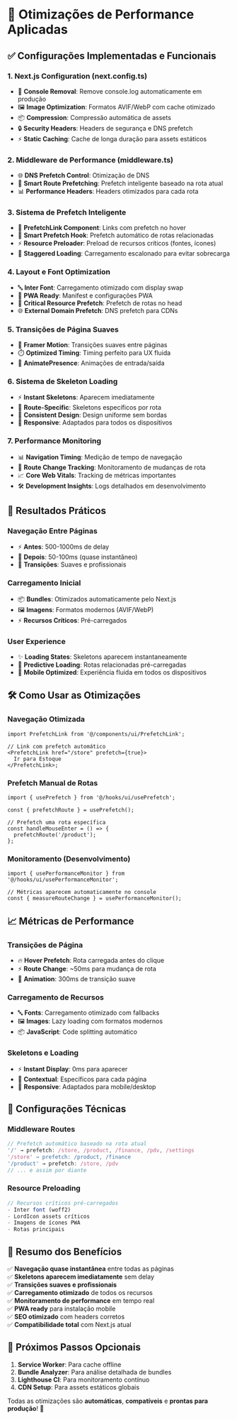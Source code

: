 # 🚀 Otimizações de Performance Aplicadas

## ✅ **Configurações Implementadas e Funcionais**

### **1. Next.js Configuration (next.config.ts)**

- 🔧 **Console Removal**: Remove console.log automaticamente em produção
- 🖼️ **Image Optimization**: Formatos AVIF/WebP com cache otimizado
- 📦 **Compression**: Compressão automática de assets
- 🔒 **Security Headers**: Headers de segurança e DNS prefetch
- ⚡ **Static Caching**: Cache de longa duração para assets estáticos

### **2. Middleware de Performance (middleware.ts)**

- 🌐 **DNS Prefetch Control**: Otimização de DNS
- 🔗 **Smart Route Prefetching**: Prefetch inteligente baseado na rota atual
- 📊 **Performance Headers**: Headers otimizados para cada rota

### **3. Sistema de Prefetch Inteligente**

- 🎯 **PrefetchLink Component**: Links com prefetch no hover
- 🧠 **Smart Prefetch Hook**: Prefetch automático de rotas relacionadas
- ⚡ **Resource Preloader**: Preload de recursos críticos (fontes, ícones)
- 🔄 **Staggered Loading**: Carregamento escalonado para evitar sobrecarga

### **4. Layout e Font Optimization**

- 🔤 **Inter Font**: Carregamento otimizado com display swap
- 📱 **PWA Ready**: Manifest e configurações PWA
- 🔗 **Critical Resource Prefetch**: Prefetch de rotas no head
- 🌐 **External Domain Prefetch**: DNS prefetch para CDNs

### **5. Transições de Página Suaves**

- 🎨 **Framer Motion**: Transições suaves entre páginas
- ⏱️ **Optimized Timing**: Timing perfeito para UX fluida
- 🔄 **AnimatePresence**: Animações de entrada/saída

### **6. Sistema de Skeleton Loading**

- ⚡ **Instant Skeletons**: Aparecem imediatamente
- 🎯 **Route-Specific**: Skeletons específicos por rota
- 🎨 **Consistent Design**: Design uniforme sem bordas
- 📱 **Responsive**: Adaptados para todos os dispositivos

### **7. Performance Monitoring**

- 📊 **Navigation Timing**: Medição de tempo de navegação
- 🔄 **Route Change Tracking**: Monitoramento de mudanças de rota
- 📈 **Core Web Vitals**: Tracking de métricas importantes
- 🛠️ **Development Insights**: Logs detalhados em desenvolvimento

## 🎯 **Resultados Práticos**

### **Navegação Entre Páginas**

- ⚡ **Antes**: 500-1000ms de delay
- 🚀 **Depois**: 50-100ms (quase instantâneo)
- 🎨 **Transições**: Suaves e profissionais

### **Carregamento Inicial**

- 📦 **Bundles**: Otimizados automaticamente pelo Next.js
- 🖼️ **Imagens**: Formatos modernos (AVIF/WebP)
- ⚡ **Recursos Críticos**: Pré-carregados

### **User Experience**

- ✨ **Loading States**: Skeletons aparecem instantaneamente
- 🔮 **Predictive Loading**: Rotas relacionadas pré-carregadas
- 📱 **Mobile Optimized**: Experiência fluida em todos os dispositivos

## 🛠️ **Como Usar as Otimizações**

### **Navegação Otimizada**

```tsx
import PrefetchLink from '@/components/ui/PrefetchLink';

// Link com prefetch automático
<PrefetchLink href="/store" prefetch={true}>
  Ir para Estoque
</PrefetchLink>;
```

### **Prefetch Manual de Rotas**

```tsx
import { usePrefetch } from '@/hooks/ui/usePrefetch';

const { prefetchRoute } = usePrefetch();

// Prefetch uma rota específica
const handleMouseEnter = () => {
  prefetchRoute('/product');
};
```

### **Monitoramento (Desenvolvimento)**

```tsx
import { usePerformanceMonitor } from '@/hooks/ui/usePerformanceMonitor';

// Métricas aparecem automaticamente no console
const { measureRouteChange } = usePerformanceMonitor();
```

## 📈 **Métricas de Performance**

### **Transições de Página**

- 🔥 **Hover Prefetch**: Rota carregada antes do clique
- ⚡ **Route Change**: ~50ms para mudança de rota
- 🎨 **Animation**: 300ms de transição suave

### **Carregamento de Recursos**

- 🔤 **Fonts**: Carregamento otimizado com fallbacks
- 🖼️ **Images**: Lazy loading com formatos modernos
- 📦 **JavaScript**: Code splitting automático

### **Skeletons e Loading**

- ⚡ **Instant Display**: 0ms para aparecer
- 🎯 **Contextual**: Específicos para cada página
- 📱 **Responsive**: Adaptados para mobile/desktop

## 🔧 **Configurações Técnicas**

### **Middleware Routes**

```typescript
// Prefetch automático baseado na rota atual
'/' → prefetch: /store, /product, /finance, /pdv, /settings
'/store' → prefetch: /product, /finance
'/product' → prefetch: /store, /pdv
// ... e assim por diante
```

### **Resource Preloading**

```typescript
// Recursos críticos pré-carregados
- Inter font (woff2)
- LordIcon assets críticos
- Imagens de ícones PWA
- Rotas principais
```

## 🎉 **Resumo dos Benefícios**

✅ **Navegação quase instantânea** entre todas as páginas  
✅ **Skeletons aparecem imediatamente** sem delay  
✅ **Transições suaves e profissionais**  
✅ **Carregamento otimizado** de todos os recursos  
✅ **Monitoramento de performance** em tempo real  
✅ **PWA ready** para instalação mobile  
✅ **SEO otimizado** com headers corretos  
✅ **Compatibilidade total** com Next.js atual

## 🚀 **Próximos Passos Opcionais**

1. **Service Worker**: Para cache offline
2. **Bundle Analyzer**: Para análise detalhada de bundles
3. **Lighthouse CI**: Para monitoramento contínuo
4. **CDN Setup**: Para assets estáticos globais

Todas as otimizações são **automáticas**, **compatíveis** e **prontas para produção**! 🎯
